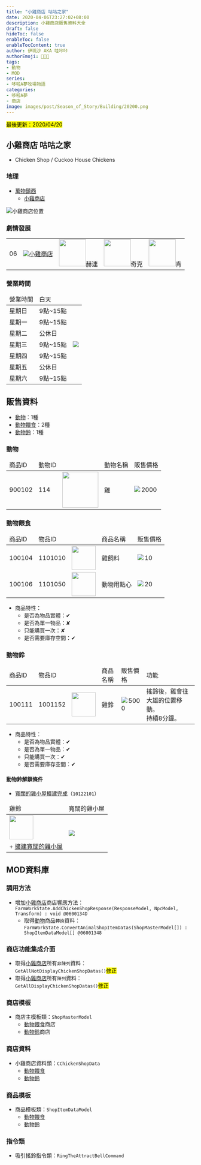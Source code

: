 ```yaml
---
title: "小雞商店 咕咕之家"
date: 2020-04-06T23:27:02+08:00
description: 小雞商店販售資料大全
draft: false
hideToc: false
enableToc: false
enableTocContent: true
author: 伊琉沙 AKA 哇咔咔
authorEmoji: 👩🏿‍🚀
tags: 
- 動物
- MOD
series:
- 哆啦A夢牧場物語
categories:
- 哆啦A夢
- 商店
image: images/post/Season_of_Story/Building/20200.png
---
```

<mark>最後更新：2020/04/20</mark>

## 小雞商店 咕咕之家
+ Chicken Shop / Cuckoo House Chickens

### 地理
+ [萬物鎮西](../doraemon-story-map-11200-west-natura)
    + [小雞商店](../doraemon-story-map-11200-west-natura/#小雞商店)

![小雞商店位置](/images/post/Season_of_Story/Map/20200.png)

### 劇情發展
<table>
    <tr>
        <td>06</td>
        <td align="center"><a href="../doraemon-story-06"><img src= "/images/post/Season_of_Story/Sprite/icon_201140070.png">小雞商店</a></td>
        <td align="center"><img width="72px" src= "/images/post/Season_of_Story/Sprite/icon_201041080.png">赫連</td>
        <td align="center"><img width="72px" src= "/images/post/Season_of_Story/Sprite/icon_201041090.png">奇克</td>
        <td align="center"><img width="72px" src= "/images/post/Season_of_Story/Sprite/icon_201041100.png">肯</td>
    </tr>
</table>

### 營業時間
<table>
    <thead>
        <tr>
            <td>營業時間</td>
            <td>白天</td>
            <td></td>
        </tr>
    </thead>
    <tbody>
        <tr>
            <td>星期日</td>
            <td>9點~15點</td>
            <td rowspan="10"><img src= "/images/post/Season_of_Story/Scene/20200-opening-time.png"></td>
        </tr>
        <tr>
            <td>星期一</td>
            <td>9點~15點</td>
        </tr>
        <tr>
            <td>星期二</td>
            <td colspan="2">公休日</td>
        </tr>
        <tr>
            <td>星期三</td>
            <td>9點~15點</td>
        </tr>        
        <tr>
            <td>星期四</td>
            <td>9點~15點</td>
        </tr>
        <tr>
            <td>星期五</td>
            <td colspan="2">公休日</td>
        </tr>
        <tr>
            <td>星期六</td>
            <td>9點~15點</td>
        </tr>
     </tbody>
</table>

## 販售資料
+ [動物](../doraemon-story-shop-20200-cuckoo-house-chickens/#動物)：1種
+ [動物餵食](../doraemon-story-shop-20200-cuckoo-house-chickens/#動物餵食)：2種
+ [動物鈴](../doraemon-story-shop-20200-cuckoo-house-chickens/#動物鈴)：1種

### 動物
<table>
    <thead>
        <tr>
            <td>商品ID</td>
            <td>動物ID</td>
            <td></td>
            <td>動物名稱</td>
            <td>販售價格</td>
        </tr>
    </thead>
    <tbody>
        <tr>
            <td>900102</td>
            <td>114</td>
            <td><img width= "96px" src= "/images/post/Season_of_Story/Sprite/icon_201031140.png"></td>
            <td>雞</td>
            <td><img align="left" src= "/images/post/Season_of_Story/Sprite/Icon_Money_01.png">2000</td>
        </tr>
    </tbody>
</table>

### 動物餵食
<table>
    <thead>
        <tr>
            <td>商品ID</td>
            <td>物品ID</td>
            <td></td>
            <td>商品名稱</td>
            <td>販售價格</td>
        </tr>
    </thead>
    <tbody>
        <tr>
            <td>100104</td>
            <td>1101010</td>
            <td><img width= "64px" src= "/images/post/Season_of_Story/Sprite/icon_1101010.png"></td>
            <td>雞飼料</td>
            <td><img align="left" src= "/images/post/Season_of_Story/Sprite/Icon_Money_01.png">10</td>
        </tr>
        <tr>
            <td>100106</td>
            <td>1101050</td>
            <td><img width= "64px" src= "/images/post/Season_of_Story/Sprite/icon_1101050.png"></td>
            <td>動物用點心</td>
            <td><img align="left" src= "/images/post/Season_of_Story/Sprite/Icon_Money_01.png">20</td>
        </tr>
    </tbody>
</table>

+ 商品特性：
    + 是否為物品實體：✔
    + 是否為單一物品：✘
    + 只能購買一次：✘
    + 是否需要庫存空間：✔

### 動物鈴
<table>
    <thead>
        <tr>
            <td>商品ID</td>
            <td>物品ID</td>
            <td></td>
            <td>商品名稱</td>
            <td>販售價格</td>
            <td>功能</td>
        </tr>
    </thead>
    <tbody>
        <tr>
            <td>100111</td>
            <td>1001152</td>
            <td><img width= "64px" src= "/images/post/Season_of_Story/Sprite/icon_1001152.png"></td>
            <td>雞鈴</td>
            <td><img align="left" src= "/images/post/Season_of_Story/Sprite/Icon_Money_01.png">5000</td>
            <td>搖鈴後，雞會往大雄的位置移動。<br>持續8分鐘。</td>
        </tr>
    </tbody>
</table>

+ 商品特性：
    + 是否為物品實體：✔
    + 是否為單一物品：✔
    + 只能購買一次：✔
    + 是否需要庫存空間：✔

#### 動物鈴解鎖條件
+ [寬闊的雞小屋擴建完成](../doraemon-story-1/#寬闊的雞小屋擴建)（`10122101`）
<table>
    <thead>
        <tr>
            <td>雞鈴</td>
            <td>寬闊的雞小屋</td>
        </tr>
    </thead>
    <tr>        
        <td><img width= "64px" src= "/images/post/Season_of_Story/Sprite/icon_1001152.png"></td>
        <td rowspan="2"><img src= "/images/post/Season_of_Story/Sprite/icon_201080031.png"></td>
    </tr>
    <tr>
        <td>+ <a href="../doraemon-story-shop-20400-hammer-carpenter-shop/#擴建雞小屋">擴建寬闊的雞小屋</a></td>
    </tr>
</table>

## MOD資料庫
### 調用方法
+ 增加[小雞商店](../doraemon-story-shop-20200-cuckoo-house-chickens)商店響應方法：<br>`FarmWorkState.AddChickenShopResponse(ResponseModel, NpcModel, Transform) : void @0600134D`
    + 取得[動物](../doraemon-story-shop-20200-cuckoo-house-chickens/#販售資料)商品`轉換`資料：<br>`FarmWorkState.ConvertAnimalShopItemDatas(ShopMasterModel[]) : ShopItemDataModel[] @06001348`

### 商店功能集成介面
+ 取得[小雞商店](../doraemon-story-shop-20200-cuckoo-house-chickens/#販售資料)所有`非陳列`資料：<br>`GetAllNotDisplayChickenShopDatas()`<mark>修正</mark>
+ 取得[小雞商店](../doraemon-story-shop-20200-cuckoo-house-chickens/#販售資料)所有`陳列`資料：<br>`GetAllDisplayChickenShopDatas()`<mark>修正</mark>

### 商店模板
+ 商店主模板類：`ShopMasterModel`
    + [動物餵食](../doraemon-story-shop-20200-cuckoo-house-chickens/#動物餵食)商店
    + [動物鈴](../doraemon-story-shop-20200-cuckoo-house-chickens/#動物鈴)商店

### 商店資料
+ 小雞商店資料類：`CChickenShopData`
    + [動物餵食](../doraemon-story-shop-20200-cuckoo-house-chickens/#動物餵食)
    + [動物鈴](../doraemon-story-shop-20200-cuckoo-house-chickens/#動物鈴)

### 商品模板
+ 商品模板類：`ShopItemDataModel`
    + [動物餵食](../doraemon-story-shop-20200-cuckoo-house-chickens/#動物餵食)
    + [動物鈴](../doraemon-story-shop-20200-cuckoo-house-chickens/#動物鈴)

### 指令類
+ 吸引搖鈴指令類：`RingTheAttractBellCommand`